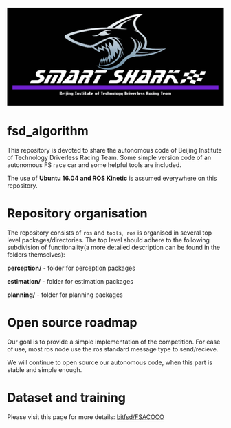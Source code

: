 <p align="center"> 
<img src="resource/img/BITFSD_logo.png">
</p>


# fsd_algorithm

This repository is devoted to share the autonomous code of Beijing Institute of Technology Driverless Racing Team. Some simple version code of an autonomous FS race car and some helpful tools are included.

The use of **Ubuntu 16.04 and ROS Kinetic** is assumed everywhere on this repository.

# Repository organisation

The repository consists of `ros` and `tools`,` ros` is organised in several top level packages/directories. The top level should adhere to the following subdivision of functionality(a more detailed description can be found in the folders themselves):

**perception/** - folder for perception packages

**estimation/** - folder for estimation packages

**planning/** - folder for planning packages

# Open source roadmap

Our goal is to provide a simple implementation of the competition. For ease of use, most ros node use the ros standard message type to send/recieve.  

We will continue to open source our autonomous code, when this part is stable and simple enough.

# Dataset and training

Please visit this page for more details: [bitfsd/FSACOCO](https://github.com/bitfsd/FSACOCO)  
